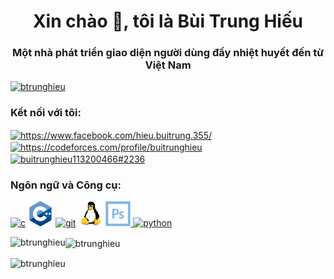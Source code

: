 <h1 align="center">Xin chào 👋, tôi là Bùi Trung Hiếu</h1>
<h3 align="center">Một nhà phát triển giao diện người dùng đầy nhiệt huyết đến từ Việt Nam</h3>

<p align="left"><a href ="https://github.com/ryo-ma/github-profile-trophy"><img src="https://github-profile-trophy.vercel.app/?username=btrunghieu" alt="btrunghieu" /></a> </p>

<h3 align="left">Kết nối với tôi:</h3>
<p align="left">
<a href="https://fb.com/https:/ /www.facebook.com/hieu.buitrung.355/" target="blank"><img align="center" src="https://raw.githubusercontent.com/rahuldkjain/github-profile-readme-generator/ master/src/images/icons/Social/facebook.svg" alt="https://www.facebook.com/hieu.buitrung.355/" height="30" width="40" /></a>
<a href="https://codeforces.com/profile/https://codeforces.com/profile/buitrunghieu" target="blank"><img align="center" src="https://raw.githubusercontent .com/rahuldkjain/github-profile-readme-generator/master/src/images/icons/Social/codeforces.svg" alt="https://codeforces.com/profile/buitrunghieu" height="30" width=" 40" /></a>
<a href="https://discord.gg/buitrunghieu113200466#2236" target="blank"><img align="center" src="https://raw.githubusercontent.com /rahuldkjain/github-profile-readme-generator/master/src/images/icons/Social/discord.svg" alt="buitrunghieu113200466#2236" height="30" width="40" /></a>
</ p>

<h3 căn chỉnh="left">Ngôn ngữ và Công cụ:</h3>
<p align="left"><a href="https://www.cprogramming.com/" target="_blank" rel="noreferrer"> <img src="https://raw.githubusercontent.com/ devicons/devicon/master/icons/c/c-original.svg" alt="c" width="40" height="40"/></a> <a href="https://www.w3schools. com/cpp/" target="_blank" rel="noreferrer"> <img src="https://raw.githubusercontent.com/devicons/devicon/master/icons/cplusplus/cplusplus-original.svg" alt=" cplusplus" width="40" height="40"/></a> <a href="https://git-scm.com/" target="_blank" rel="noreferrer"><img src=" https://www.vectorlogo.zone/logos/git-scm/git-scm-icon.svg" alt="git" width="40" height="40"/></a> <a href="https: //www.linux.org/" target="_blank" rel="noreferrer"> <img src="https://raw.githubusercontent.com/devicons/devicon/master/icons/linux/linux-original.svg " alt="linux" width="40" height="40"/></a> <a href="https://www.photoshop.com/en" target="_blank" rel="noreferrer"> <img src="https://raw.githubusercontent.com/devicons/devicon/master/icons/photoshop/photoshop-line.svg" alt="photoshop" width="40" height="40"/> </ một ><a href="https://www.python.org" target="_blank" rel="noreferrer"> <img src="https://raw.githubusercontent.com/devicons/devicon/master/icons/python/ python- original.svg" alt="python" width="40" height="40"/></a> </p>

<p><img align="left" src="https://github-readme-stats.vercel.app/api/top-langs?username=btrunghieu&show_icons=true&locale=vi&layout=compact&theme=dracula" alt="btrunghieu" /> </p>

<p> <img align="center" src="https://github-readme-stats.vercel.app/api?username=btrunghieu&show_icons=true&locale=vi" alt="btrunghieu" /> </p>

<p><img align="center" src="https://github-readme-streak-stats.herokuapp.com/?user=btrunghieu&" alt="btrunghieu" /></p>

